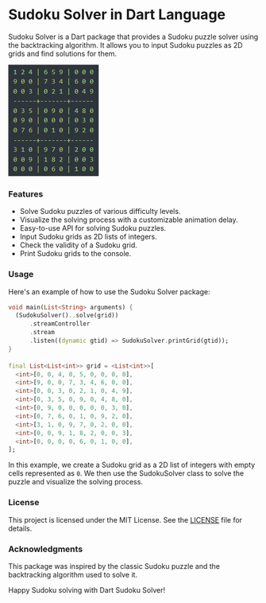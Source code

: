 # Sudoku Solver in Dart Language

Sudoku Solver is a Dart package that provides a Sudoku puzzle solver using the backtracking algorithm. It allows you to input Sudoku puzzles as 2D grids and find solutions for them.

![Sudoku Solver](/sudoku.gif)

### Features

- Solve Sudoku puzzles of various difficulty levels.
- Visualize the solving process with a customizable animation delay.
- Easy-to-use API for solving Sudoku puzzles.
- Input Sudoku grids as 2D lists of integers.
- Check the validity of a Sudoku grid.
- Print Sudoku grids to the console.

### Usage

Here's an example of how to use the Sudoku Solver package:

```dart
void main(List<String> arguments) {
  (SudokuSolver()..solve(grid))
      .streamController
      .stream
      .listen((dynamic gtid) => SudokuSolver.printGrid(gtid));
}

final List<List<int>> grid = <List<int>>[
  <int>[0, 0, 4, 0, 5, 0, 0, 0, 0],
  <int>[9, 0, 0, 7, 3, 4, 6, 0, 0],
  <int>[0, 0, 3, 0, 2, 1, 0, 4, 9],
  <int>[0, 3, 5, 0, 9, 0, 4, 8, 0],
  <int>[0, 9, 0, 0, 0, 0, 0, 3, 0],
  <int>[0, 7, 6, 0, 1, 0, 9, 2, 0],
  <int>[3, 1, 0, 9, 7, 0, 2, 0, 0],
  <int>[0, 0, 9, 1, 8, 2, 0, 0, 3],
  <int>[0, 0, 0, 0, 6, 0, 1, 0, 0],
];
```

In this example, we create a Sudoku grid as a 2D list of integers with empty cells represented as `0`. We then use the SudokuSolver class to solve the puzzle and visualize the solving process.

### License

This project is licensed under the MIT License. See the [LICENSE](LICENSE) file for details.

### Acknowledgments

This package was inspired by the classic Sudoku puzzle and the backtracking algorithm used to solve it.

Happy Sudoku solving with Dart Sudoku Solver!
